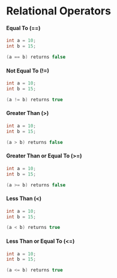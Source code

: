 # Relational Operators

#### Equal To (==)
```csharp
int a = 10;
int b = 15;

(a == b) returns false
```

#### Not Equal To (!=)
```csharp
int a = 10;
int b = 15;

(a != b) returns true
```

#### Greater Than (>)
```csharp
int a = 10;
int b = 15;

(a > b) returns false
```

#### Greater Than or Equal To (>=)
```csharp
int a = 10;
int b = 15;

(a >= b) returns false
```

#### Less Than (<)
```csharp
int a = 10;
int b = 15;

(a < b) returns true
```

#### Less Than or Equal To (<=)
```csharp
int a = 10;
int b = 15;

(a <= b) returns true
```
